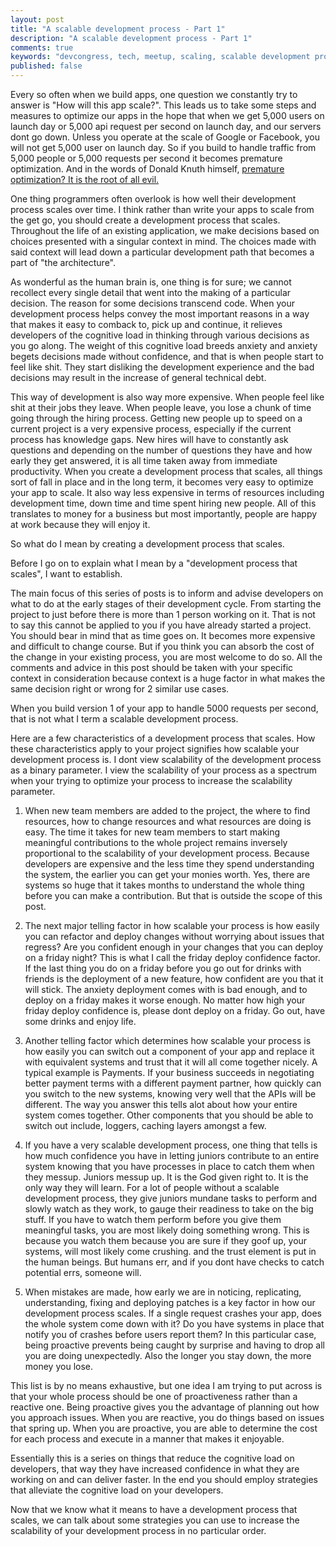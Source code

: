 ```yaml
---
layout: post
title: "A scalable development process - Part 1"
description: "A scalable development process - Part 1"
comments: true
keywords: "devcongress, tech, meetup, scaling, scalable development process"
published: false
---
```


Every so often when we build apps, one question we constantly try to answer is "How will this app scale?".  This leads us to take some steps and measures to optimize our apps in the hope that when we get 5,000 users on launch day or 5,000 api request per second on launch day, and our servers dont go down. Unless you operate at the scale of Google or Facebook, you will not get 5,000 user on launch day. So if you build to handle traffic from 5,000 people or 5,000 requests per second it becomes premature optimization. And in the words of Donald Knuth himself, [premature optimization? It is the root of all evil.](https://en.wikiquote.org/wiki/Donald_Knuth)

One thing programmers often overlook is how well their development process scales over time. I think rather than write your apps to scale from the get go, you should create a development process that scales. Throughout the life of an existing application, we make decisions based on choices presented with a singular context in mind. The choices made with said context will lead down a particular development path that becomes a part of "the architecture". 

As wonderful as the human brain is, one thing is for sure; we cannot recollect every single detail that went into the making of a particular decision. The reason for some decisions transcend code. When your development process helps convey the most important reasons in a way that makes it easy to comback to, pick up and continue, it relieves developers of the cognitive load in thinking through various decisions as you go along. The weight of this cognitive load breeds anxiety and anxiety begets decisions made without confidence, and that is when people start to feel like shit. They start disliking the development experience and the bad decisions may result in the increase of general technical debt. 

This way of development is also way more expensive. When people feel like shit at their jobs they leave. When people leave, you lose a chunk of time going through the hiring process. Getting new people up to speed on a current project is a very expensive process, especially if the current process has knowledge gaps. New hires will have to constantly ask questions and depending on the number of questions they have and how early they get answered, it is all time taken away from immediate productivity. When you create a development process that scales, all things sort of fall in place and in the long term, it becomes very easy to optimize your app to scale. It also way less expensive in terms of resources including development time, down time and time spent hiring new people. All of this translates to money for a business but most importantly, people are happy at work because they will enjoy it.

So what do I mean by creating a development process that scales.

Before I go on to explain what I mean by a "development process that scales", I want to establish. 

The main focus of this series of posts is to inform and advise developers on what to do at the early stages of their development cycle. From starting the project to just before there is more than 1 person working on it. That is not to say this cannot be applied to you if you have already started a project. You should bear in mind that as time goes on. It becomes more expensive and difficult to change course. But if you think you can absorb the cost of the change in your existing process, you are most welcome to do so. All the comments and advice in this post should be taken with your specific context in consideration because context is a huge factor in what makes the same decision right or wrong for 2 similar use cases. 


When you build version 1 of your app to handle 5000 requests per second, that is not what I term a scalable development process. 

Here are a few characteristics of a development process that scales. How these characteristics apply to your project signifies how scalable your development process is. I dont view scalability of the development process as a binary parameter. I view the scalability of your process as a spectrum when your trying to optimize your process to increase the scalability parameter. 

1. When new team members are added to the project, the where to find resources, how to change resources and what resources are doing is easy. The time it takes for new team members to start making meaningful contributions to the whole project remains inversely proportional to the scalability of your development process. Because developers are expensive and the less time they spend understanding the system, the earlier you can get your monies worth. Yes, there are systems so huge that it takes months to understand the whole thing before you can make a contribution. But that is outside the scope of this post.

2. The next major telling factor in how scalable your process is how easily you can refactor and deploy changes without worrying about issues that regress? Are you confident enough in your changes that you can deploy on a friday night? This is what I call the friday deploy confidence factor. If the last thing you do on a friday before you go out for drinks with friends is the deployment of a new feature, how confident are you that it will stick. The anxiety deployment comes with is bad enough, and to deploy on a friday makes it worse enough. No matter how high your friday deploy confidence is, please dont deploy on a friday. Go out, have some drinks and enjoy life.

3. Another telling factor which determines how scalable your process is how easily you can switch out a component of your app and replace it with equivalent systems and trust that it will all come together nicely. A typical example is Payments. If your business succeeds in negotiating better payment terms with a different payment partner, how quickly can you switch to the new systems, knowing very well that the APIs will be different. The way you answer this tells alot about how your entire system comes together. Other components that you should be able to switch out include, loggers, caching layers amongst a few.

4. If you have a very scalable development process, one thing that tells is how much confidence you have in letting juniors contribute to an entire system knowing that you have processes in place to catch them when they messup. Juniors messup up. It is the God given right to. It is the only way they will learn. For a lot of people without a scalable development process, they give juniors mundane tasks to perform and slowly watch as they work, to gauge their readiness to take on the big stuff. If you have to watch them perform before you give them meaningful tasks, you are most likely doing something wrong. This is because you watch them because you are sure if they goof up, your systems, will most likely come crushing. and the trust element is put in the human beings. But humans err, and if you dont have checks to catch potential errs, someone will.

5. When mistakes are made, how early we are in noticing, replicating, understanding, fixing and deploying patches is a key factor in how our development process scales. If a single request crashes your app, does the whole system come down with it? Do you have systems in place that notify you of crashes before users report them? In this particular case, being proactive prevents being caught by surprise and having to drop all you are doing unexpectedly. Also the longer you stay down, the more money you lose. 

This list is by no means exhaustive, but one idea I am trying to put across is that your whole process should be one of proactiveness rather than a reactive one. Being proactive gives you the advantage of planning out how you approach issues. When you are reactive, you do things based on issues that spring up. When you are proactive, you are able to determine the cost for each process and execute in a manner that makes it enjoyable. 

Essentially this is a series on things that reduce the cognitive load on developers, that way they have increased confidence in what they are working on and can deliver faster. In the end you should employ strategies that alleviate the cognitive load on your developers. 

Now that we know what it means to have a development process that scales, we can talk about some strategies you can use to increase the scalability of your development process in no particular order. 

